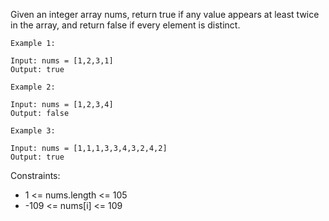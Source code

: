 Given an integer array nums, return true if any value appears at least twice in the array, and return false if every
element is distinct.

```
Example 1:

Input: nums = [1,2,3,1]
Output: true
```

```
Example 2:

Input: nums = [1,2,3,4]
Output: false
```

```
Example 3:

Input: nums = [1,1,1,3,3,4,3,2,4,2]
Output: true
```

Constraints:

- 1 <= nums.length <= 105
- -109 <= nums[i] <= 109